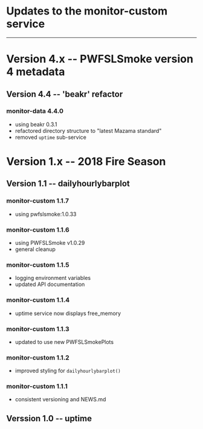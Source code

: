 # Updates to the monitor-custom service

----

# Version 4.x -- PWFSLSmoke version 4 metadata

## Version 4.4 -- 'beakr' refactor

### monitor-data 4.4.0

 * using beakr 0.3.1
 * refactored directory structure to "latest Mazama standard"
 * removed `uptime` sub-service
 
# Version 1.x -- 2018 Fire Season

## Version 1.1 -- dailyhourlybarplot

### monitor-custom 1.1.7

 * using pwfslsmoke:1.0.33

### monitor-custom 1.1.6

 * using PWFSLSmoke v1.0.29
 * general cleanup

### monitor-custom 1.1.5

 * logging environment variables
 * updated API documentation
 
### monitor-custom 1.1.4

 * uptime service now displays free_memory
 
### monitor-custom 1.1.3

 * updated to use new PWFSLSmokePlots
 
### monitor-custom 1.1.2

 * improved styling for `dailyhourlybarplot()`
 
### monitor-custom 1.1.1

 * consistent versioning and NEWS.md
 
## Verssion 1.0 -- uptime

